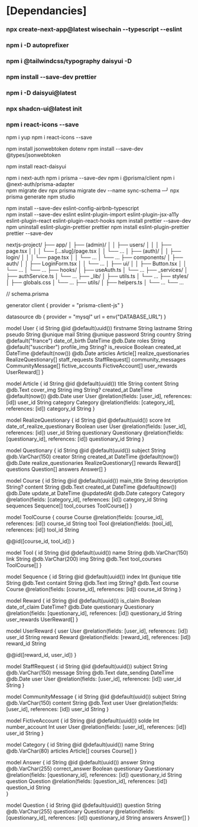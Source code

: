 # [Dependancies]

<!--? Front dependancies -> -->

### npx create-next-app@latest wisechain --typescript --eslint

### npm i -D autoprefixer

### npm i @tailwindcss/typography daisyui -D

### npm install --save-dev prettier

### npm i -D daisyui@latest

### npx shadcn-ui@latest init

### npm i react-icons --save

npm i yup 
npm i react-icons --save

npm install jsonwebtoken dotenv
npm install --save-dev @types/jsonwebtoken

npm install react-daisyui

<!--* Back dependancies ->  -->
npm i next-auth
npm i prisma --save-dev
npm i @prisma/client
 npm i @next-auth/prisma-adapter  
 npm migrate dev
 npx prisma migrate dev --name sync-schema                                                                                                                 ─╯
npx prisma generate
 npm studio   

<!--^  Config -->

npm install --save-dev eslint-config-airbnb-typescript  
 npm install --save-dev eslint eslint-plugin-import eslint-plugin-jsx-a11y eslint-plugin-react eslint-plugin-react-hooks
npm install prettier --save-dev  
 npm uninstall eslint-plugin-prettier prettier
npm install eslint-plugin-prettier prettier --save-dev

<!--! Arborencense  -->

nextjs-project/
├── app/
│ ├── (admin)/
│ │ ├── users/
│ │ │ ├── page.tsx
│ │ │ └── [...slug]/page.tsx
│ │ └── ...
│ ├── (auth)/
│ │ ├── login/
│ │ │ └── page.tsx
│ │ └── ...
│ └── ...
├── components/
│ ├── auth/
│ │ ├── LoginForm.tsx
│ │ └── ...
│ ├── ui/
│ │ ├── Button.tsx
│ │ └── ...
│ └── ...
├── hooks/
│ ├── useAuth.ts
│ └── ...
├── \_services/
│ ├── authService.ts
│ └── ...
├── \_lib/
│ ├── utils.ts
│ └── ...
├── styles/
│ ├── globals.css
│ └── ...
├── utils/
│ ├── helpers.ts
│ └── ...
└── ...


// schema.prisma

generator client {
  provider = "prisma-client-js"
}

datasource db {
  provider = "mysql"
  url      = env("DATABASE_URL")
}

model User {
  id            String   @id @default(uuid())
  firstname     String
  lastname      String
  pseudo        String   @unique
  mail          String   @unique
  password      String
  country       String   @default("france")
  date_of_birth DateTime @db.Date
  roles         String   @default("suscriber")
  profile_img   String?
  is_revoice    Boolean
  created_at    DateTime @default(now()) @db.Date
  articles      Article[]
  realize_questionaries RealizeQuestionary[]
  staff_requests StaffRequest[]
  community_messages CommunityMessage[]
  fictive_accounts FictiveAccount[]
  user_rewards   UserReward[]
}

model Article {
  id         String   @id @default(uuid())
  title      String
  content    String   @db.Text
  cover_img  String
  img        String?
  created_at DateTime @default(now()) @db.Date
  user       User     @relation(fields: [user_id], references: [id])
  user_id    String
  category   Category @relation(fields: [category_id], references: [id])
  category_id String
}

model RealizeQuestionary {
  id                    String   @id @default(uuid())
  score                 Int
  date_of_realize_questionary Boolean
  user                  User     @relation(fields: [user_id], references: [id])
  user_id               String
  questionary           Questionary @relation(fields: [questionary_id], references: [id])
  questionary_id        String
}

model Questionary {
  id         String   @id @default(uuid())
  subject    String   @db.VarChar(150)
  creator    String
  created_at DateTime @default(now()) @db.Date
  realize_questionaries RealizeQuestionary[]
  rewards    Reward[]
  questions  Question[]
  answers    Answer[]
}

model Course {
  id          String   @id @default(uuid())
  main_title  String
  description String?
  content     String   @db.Text
  created_at  DateTime @default(now()) @db.Date
  update_at   DateTime @updatedAt @db.Date
  category    Category @relation(fields: [category_id], references: [id])
  category_id String
  sequences   Sequence[]
  tool_courses ToolCourse[]
}

model ToolCourse {
  course   Course @relation(fields: [course_id], references: [id])
  course_id String
  tool     Tool   @relation(fields: [tool_id], references: [id])
  tool_id  String

  @@id([course_id, tool_id])
}

model Tool {
  id   String @id @default(uuid())
  name String @db.VarChar(150)
  link String @db.VarChar(200)
  img  String @db.Text
  tool_courses ToolCourse[]
}

model Sequence {
  id        String @id @default(uuid())
  index     Int    @unique
  title     String @db.Text
  containt  String @db.Text
  img       String? @db.Text
  course    Course @relation(fields: [course_id], references: [id])
  course_id String
}

model Reward {
  id            String   @id @default(uuid())
  is_claim      Boolean
  date_of_claim DateTime? @db.Date
  questionary   Questionary @relation(fields: [questionary_id], references: [id])
  questionary_id String
  user_rewards  UserReward[]
}

model UserReward {
  user     User   @relation(fields: [user_id], references: [id])
  user_id  String
  reward   Reward @relation(fields: [reward_id], references: [id])
  reward_id String

  @@id([reward_id, user_id])
}

model StaffRequest {
  id           String   @id @default(uuid())
  subject      String   @db.VarChar(150)
  message      String   @db.Text
  date_sending DateTime @db.Date
  user         User     @relation(fields: [user_id], references: [id])
  user_id      String
}

model CommunityMessage {
  id       String @id @default(uuid())
  subject  String @db.VarChar(150)
  content  String @db.Text
  user     User   @relation(fields: [user_id], references: [id])
  user_id  String
}

model FictiveAccount {
  id            String @id @default(uuid())
  solde         Int
  number_account Int
  user          User  @relation(fields: [user_id], references: [id])
  user_id       String
}

model Category {
  id       String    @id @default(uuid())
  name     String    @db.VarChar(80)
  articles Article[]
  courses  Course[]
}

model Answer {
  id             String      @id @default(uuid())
  answer         String      @db.VarChar(255)
  correct_answer Boolean
  questionary    Questionary @relation(fields: [questionary_id], references: [id])
  questionary_id String
  question       Question    @relation(fields: [question_id], references: [id]) 
  question_id    String      
}

model Question {
  id            String      @id @default(uuid())
  question      String      @db.VarChar(255) 
  questionary   Questionary @relation(fields: [questionary_id], references: [id])
  questionary_id String
  answers       Answer[]
}
